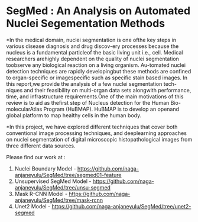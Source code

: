 # SegMed : An Analysis on Automated Nuclei Segementation Methods

*In  the  medical  domain,  nuclei  segmentation  is  one  ofthe key steps in various disease diagnosis and drug discov-ery processes because the nucleus is a fundamental particleof the basic living unit i.e., cell.  Medical researchers arehighly dependent on the quality of nuclei segmentation toobserve any biological reaction on a living organism.  Au-tomated nuclei detection techniques are rapidly developingbut these methods are confined to organ-specific or imagespecific such as specific stain based images.  In this report,we provide the analysis of a few nuclei segmentation tech-niques and their feasibility on multi-organ data sets alongwith  performance,  time,  and  infrastructure  requirements.One of the main motivations of this review is to aid as thefirst step of Nucleus detection for the Human Bio-molecularAtlas Program (HuBMAP). HuBMAP is to develop an openand global platform to map healthy cells in the human body.

*In this project, we have explored different techniques that cover both conventional image processing techniques, and deeplearning approaches on nuclei segmentation of digital microscopic  histopathological  images  from  three  different data sources.

Please find our work at :

1. Nuclei Boundary Model - https://github.com/naga-anjaneyulu/SegMed/tree/segmed01-feature
2. Unsupervised SegMed Model - https://github.com/naga-anjaneyulu/SegMed/tree/unsu-segmed
3. Mask R-CNN Model - https://github.com/naga-anjaneyulu/SegMed/tree/mask-rcnn
4. Unet2 Model  - https://github.com/naga-anjaneyulu/SegMed/tree/unet2-segmed
